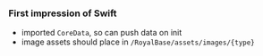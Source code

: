 ### First impression of Swift
- imported `CoreData`, so can push data on init
- image assets should place in `/RoyalBase/assets/images/{type}`
